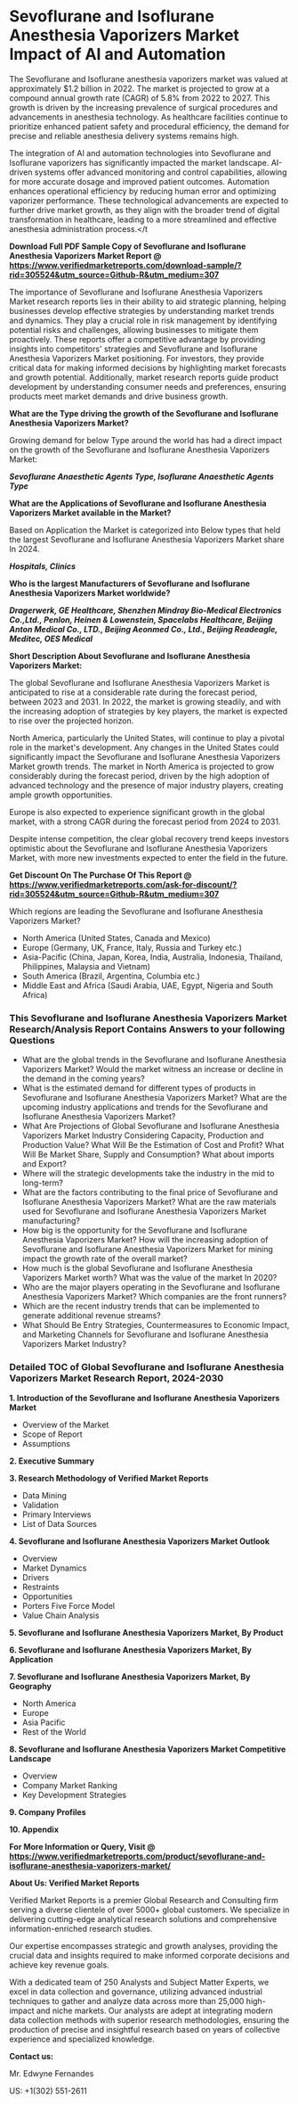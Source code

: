 <meta name="title" content="Global Sevoflurane and Isoflurane Anesthesia Vaporizers Market Impact of AI and Automation"><meta name="description" content="The Sevoflurane and Isoflurane anesthesia vaporizers market was valued at approximately $1.2 billion in 2022. The market is projected to grow at a compound annual grow"><meta name="title" content="Sevoflurane and Isoflurane Anesthesia Vaporizers Market Size, Share, Scope, Trends, Growth, Opportunities, Analysis, Forecast"><h1>Sevoflurane and Isoflurane Anesthesia Vaporizers Market Impact of AI and Automation</h1><p>The Sevoflurane and Isoflurane anesthesia vaporizers market was valued at approximately $1.2 billion in 2022. The market is projected to grow at a compound annual growth rate (CAGR) of 5.8% from 2022 to 2027. This growth is driven by the increasing prevalence of surgical procedures and advancements in anesthesia technology. As healthcare facilities continue to prioritize enhanced patient safety and procedural efficiency, the demand for precise and reliable anesthesia delivery systems remains high.</p><p>The integration of AI and automation technologies into Sevoflurane and Isoflurane vaporizers has significantly impacted the market landscape. AI-driven systems offer advanced monitoring and control capabilities, allowing for more accurate dosage and improved patient outcomes. Automation enhances operational efficiency by reducing human error and optimizing vaporizer performance. These technological advancements are expected to further drive market growth, as they align with the broader trend of digital transformation in healthcare, leading to a more streamlined and effective anesthesia administration process.</t</p><p id="" class=""><strong>Download Full PDF Sample Copy of Sevoflurane and Isoflurane Anesthesia Vaporizers Market Report @ <a href="https://www.verifiedmarketreports.com/download-sample/?rid=305524&utm_source=Github-R&utm_medium=307" target="_blank">https://www.verifiedmarketreports.com/download-sample/?rid=305524&utm_source=Github-R&utm_medium=307</a></strong></p><p>The importance of&nbsp;Sevoflurane and Isoflurane Anesthesia Vaporizers Market research reports lies in their ability to aid strategic planning, helping businesses develop effective strategies by understanding market trends and dynamics. They play a crucial role in risk management by identifying potential risks and challenges, allowing businesses to mitigate them proactively. These reports offer a competitive advantage by providing insights into competitors' strategies and Sevoflurane and Isoflurane Anesthesia Vaporizers Market positioning. For investors, they provide critical data for making informed decisions by highlighting market forecasts and growth potential. Additionally, market research reports guide product development by understanding consumer needs and preferences, ensuring products meet market demands and drive business growth.</p><p><strong>What are the&nbsp;Type driving the growth of the Sevoflurane and Isoflurane Anesthesia Vaporizers Market?</strong></p><p id="" class="">Growing demand for below Type around the world has had a direct impact on the growth of the Sevoflurane and Isoflurane Anesthesia Vaporizers Market:</p><em><strong>Sevoflurane Anaesthetic Agents Type, Isoflurane Anaesthetic Agents Type</strong></em></p><strong>What are the&nbsp;Applications&nbsp;of Sevoflurane and Isoflurane Anesthesia Vaporizers Market available in the Market?</strong></p><p id="" class="">Based on Application the Market is categorized into Below types that held the largest Sevoflurane and Isoflurane Anesthesia Vaporizers Market share In 2024.</p><em><strong>Hospitals, Clinics</strong></em></p><strong>Who is the largest Manufacturers of Sevoflurane and Isoflurane Anesthesia Vaporizers Market worldwide?</strong></p><p><em><strong>Dragerwerk, GE Healthcare, Shenzhen Mindray Bio-Medical Electronics Co.,Ltd., Penlon, Heinen & Lowenstein, Spacelabs Healthcare, Beijing Anton Medical Co., LTD., Beijing Aeonmed Co., Ltd., Beijing Readeagle, Meditec, OES Medical</strong></em></p><p id="" class=""><strong>Short Description About Sevoflurane and Isoflurane Anesthesia Vaporizers Market:</strong></p><p>The global Sevoflurane and Isoflurane Anesthesia Vaporizers Market is anticipated to rise at a considerable rate during the forecast period, between 2023 and 2031. In 2022, the market is growing steadily, and with the increasing adoption of strategies by key players, the market is expected to rise over the projected horizon.</p><p>North America, particularly the United States, will continue to play a pivotal role in the market's development. Any changes in the United States could significantly impact the Sevoflurane and Isoflurane Anesthesia Vaporizers Market growth trends. The market in North America is projected to grow considerably during the forecast period, driven by the high adoption of advanced technology and the presence of major industry players, creating ample growth opportunities.</p><p>Europe is also expected to experience significant growth in the global market, with a strong CAGR during the forecast period from 2024 to 2031.</p><p>Despite intense competition, the clear global recovery trend keeps investors optimistic about the Sevoflurane and Isoflurane Anesthesia Vaporizers Market, with more new investments expected to enter the field in the future.</p><p id="" class=""><strong>Get Discount On The Purchase Of This Report @ <a href="https://www.verifiedmarketreports.com/ask-for-discount/?rid=305524&utm_source=Github-R&utm_medium=307" target="_blank">https://www.verifiedmarketreports.com/ask-for-discount/?rid=305524&utm_source=Github-R&utm_medium=307</a></strong></p>Which regions are leading the Sevoflurane and Isoflurane Anesthesia Vaporizers Market?</p><ul><li>North America (United States, Canada and Mexico)</li><li>Europe (Germany, UK, France, Italy, Russia and Turkey etc.)</li><li>Asia-Pacific (China, Japan, Korea, India, Australia, Indonesia, Thailand, Philippines, Malaysia and Vietnam)</li><li>South America (Brazil, Argentina, Columbia etc.)</li><li>Middle East and Africa (Saudi Arabia, UAE, Egypt, Nigeria and South Africa)</li></ul><h3 id="" class="">This Sevoflurane and Isoflurane Anesthesia Vaporizers Market Research/Analysis Report Contains Answers to your following Questions</h3><ul><li>What are the global trends in the Sevoflurane and Isoflurane Anesthesia Vaporizers Market? Would the market witness an increase or decline in the demand in the coming years?</li><li>What is the estimated demand for different types of products in Sevoflurane and Isoflurane Anesthesia Vaporizers Market? What are the upcoming industry applications and trends for the Sevoflurane and Isoflurane Anesthesia Vaporizers Market?</li><li>What Are Projections of Global Sevoflurane and Isoflurane Anesthesia Vaporizers Market Industry Considering Capacity, Production and Production Value? What Will Be the Estimation of Cost and Profit? What Will Be Market Share, Supply and Consumption? What about imports and Export?</li><li>Where will the strategic developments take the industry in the mid to long-term?</li><li>What are the factors contributing to the final price of Sevoflurane and Isoflurane Anesthesia Vaporizers Market? What are the raw materials used for Sevoflurane and Isoflurane Anesthesia Vaporizers Market manufacturing?</li><li>How big is the opportunity for the Sevoflurane and Isoflurane Anesthesia Vaporizers Market? How will the increasing adoption of Sevoflurane and Isoflurane Anesthesia Vaporizers Market for mining impact the growth rate of the overall market?</li><li>How much is the global Sevoflurane and Isoflurane Anesthesia Vaporizers Market worth? What was the value of the market In 2020?</li><li>Who are the major players operating in the Sevoflurane and Isoflurane Anesthesia Vaporizers Market? Which companies are the front runners?</li><li>Which are the recent industry trends that can be implemented to generate additional revenue streams?</li><li>What Should Be Entry Strategies, Countermeasures to Economic Impact, and Marketing Channels for Sevoflurane and Isoflurane Anesthesia Vaporizers Market Industry?</li></ul><h3 id="" class="">Detailed TOC of Global Sevoflurane and Isoflurane Anesthesia Vaporizers Market Research Report, 2024-2030</h3><p id="" class=""><strong>1. Introduction of the Sevoflurane and Isoflurane Anesthesia Vaporizers Market</strong></p><ul><li>Overview of the Market</li><li>Scope of Report</li><li>Assumptions</li></ul><p id="" class=""><strong>2. Executive Summary</strong></p><p id="" class=""><strong>3. Research Methodology of Verified Market Reports</strong></p><ul><li>Data Mining</li><li>Validation</li><li>Primary Interviews</li><li>List of Data Sources</li></ul><p id="" class=""><strong>4. Sevoflurane and Isoflurane Anesthesia Vaporizers Market Outlook</strong></p><ul><li>Overview</li><li>Market Dynamics</li><li>Drivers</li><li>Restraints</li><li>Opportunities</li><li>Porters Five Force Model</li><li>Value Chain Analysis</li></ul><p id="" class=""><strong>5. Sevoflurane and Isoflurane Anesthesia Vaporizers Market, By Product</strong></p><p id="" class=""><strong>6. Sevoflurane and Isoflurane Anesthesia Vaporizers Market, By Application</strong></p><p id="" class=""><strong>7. Sevoflurane and Isoflurane Anesthesia Vaporizers Market, By Geography</strong></p><ul><li>North America</li><li>Europe</li><li>Asia Pacific</li><li>Rest of the World</li></ul><p id="" class=""><strong>8. Sevoflurane and Isoflurane Anesthesia Vaporizers Market Competitive Landscape</strong></p><ul><li>Overview</li><li>Company Market Ranking</li><li>Key Development Strategies</li></ul><p id="" class=""><strong>9. Company Profiles</strong></p><p id="" class=""><strong>10. Appendix</strong></p><p id="" class=""><strong>For More Information or Query, Visit @ <a href="https://www.verifiedmarketreports.com/product/sevoflurane-and-isoflurane-anesthesia-vaporizers-market/" target="_blank">https://www.verifiedmarketreports.com/product/sevoflurane-and-isoflurane-anesthesia-vaporizers-market/</a></strong></p><p id="" class=""><strong>About Us: Verified Market Reports</strong></p><p id="" class="">Verified Market Reports is a premier Global Research and Consulting firm serving a diverse clientele of over 5000+ global customers. We specialize in delivering cutting-edge analytical research solutions and comprehensive information-enriched research studies.</p><p id="" class="">Our expertise encompasses strategic and growth analyses, providing the crucial data and insights required to make informed corporate decisions and achieve key revenue goals.</p><p id="" class="">With a dedicated team of 250 Analysts and Subject Matter Experts, we excel in data collection and governance, utilizing advanced industrial techniques to gather and analyze data across more than 25,000 high-impact and niche markets. Our analysts are adept at integrating modern data collection methods with superior research methodologies, ensuring the production of precise and insightful research based on years of collective experience and specialized knowledge.</p><p id="" class=""><strong>Contact us:</strong></p><p id="" class="">Mr. Edwyne Fernandes</p><p id="" class="">US: +1(302) 551-2611</p>